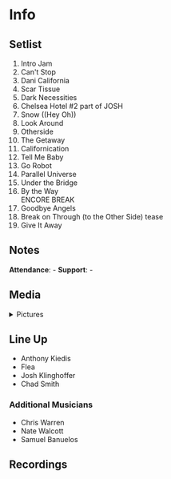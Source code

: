 # Info

## Setlist

1. Intro Jam
2. Can't Stop
3. Dani California
4. Scar Tissue
5. Dark Necessities
6. Chelsea Hotel #2 part of JOSH
7. Snow ((Hey Oh))
8. Look Around
9. Otherside
10. The Getaway
11. Californication
12. Tell Me Baby
13. Go Robot
14. Parallel Universe
15. Under the Bridge
16. By the Way
<br> ENCORE BREAK
17. Goodbye Angels
18. Break on Through (to the Other Side) tease
19. Give It Away

## Notes

**Attendance**: -
**Support**: -

## Media 

<details>
  <summary>Pictures</summary>
  <!--<img alt="Setlist" title="Setlist" src="_.jpg" height="200" />
  <img alt="Clipping" title="Clipping" src="_.jpg" height="200" />
  <img alt="Flyer" title="Flyer" src="_.jpg" height="200" />-->
</details>

## Line Up

* Anthony Kiedis
* Flea
* Josh Klinghoffer
* Chad Smith

### Additional Musicians

* Chris Warren  
* Nate Walcott  
* Samuel Banuelos

## Recordings
